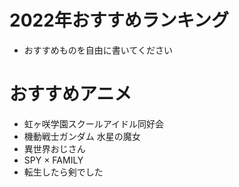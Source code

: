 # 2022年おすすめランキング
- おすすめものを自由に書いてください

# おすすめアニメ
- 虹ヶ咲学園スクールアイドル同好会
- 機動戦士ガンダム 水星の魔女
- 異世界おじさん
- SPY × FAMILY
- 転生したら剣でした
